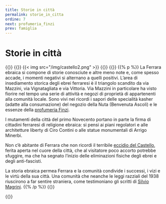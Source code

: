 ```yaml
---
title: Storie in città
permalink: storie_in_citta
ordine: 7
next: profumeria_finzi
prev: famiglia
---
```

# Storie in città
{{<row>}}
{{<column>}}
{{< img src="/img/castello2.png" >}}
{{</column>}}
{{<column>}}
{{% p %}}
La Ferrara ebraica si compone di storie conosciute e altre meno note e, come spesso accade, i momenti negativi si alternano a quelli positivi.
L’area di insediamento storica degli ebrei ferraresi è il triangolo scandito da via Mazzini, via Vignatagliata e via Vittoria. Via Mazzini in particolare ha visto
fiorire nel tempo una serie di attività e negozi di proprietà di appartenenti alla comunità locale. Sono vivi nei ricordi i sapori delle specialità kasher (adatte alla
consumazione) del negozio della Nuta (Benvenuta Ascoli) e le essenze della [profumeria Finzi](/profumeria_finzi).

I mutamenti della città del primo Novecento portano in parte la firma di cittadini ferraresi di religione ebraica: si pensi ai piani regolatori e alle architetture liberty
di Ciro Contini o alle statue monumentali di Arrigo Minerbi.

Non c’è abitante di Ferrara che non ricordi il terribile [eccidio del Castello](/eccidio_castello), ferita aperta nel cuore della città, che al visitatore poco accorto potrebbe sfuggire, ma
che ha segnato l’inizio delle eliminazioni fisiche degli ebrei e degli anti-fascisti.

La storia ebraica permea Ferrara e la comunità condivide i successi, i vizi e le virtù della sua città. Una comunità che neanche le leggi razziali del 1938
riuscirono a far sentire straniera, come testimoniano gli scritti di [Silvio Magrini](/silvio_magrini).
{{% /p %}}
{{</column>}}

{{</row>}}
